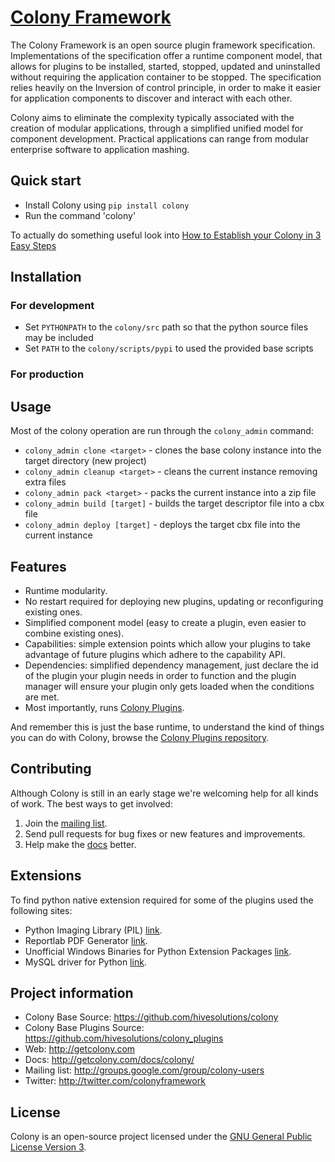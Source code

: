 # [Colony Framework](http://getcolony.com)
The Colony Framework is an open source plugin framework specification. Implementations of the specification offer a runtime component model, that allows for plugins to be installed, started, stopped, updated and uninstalled without requiring the application container to be stopped. The specification relies heavily on the Inversion of control principle, in order to make it easier for application components to discover and interact with each other.

Colony aims to eliminate the complexity typically associated with the creation of modular applications, through a simplified unified model for component development. Practical applications can range from modular enterprise software to application mashing.

## Quick start

* Install Colony using ``pip install colony``
* Run the command 'colony'

To actually do something useful look into [How to Establish your Colony in 3 Easy Steps](http://getcolony.com/docs/colony/documentation_how_to_establish_your_colony_in_3_easy_steps.html)

## Installation

### For development

* Set `PYTHONPATH` to the `colony/src` path so that the python source files may be included
* Set `PATH` to the `colony/scripts/pypi` to used the provided base scripts

### For production

## Usage

Most of the colony operation are run through the `colony_admin` command:

* `colony_admin clone <target>` - clones the base colony instance into the target directory (new project)
* `colony_admin cleanup <target>` - cleans the current instance removing extra files
* `colony_admin pack <target>` - packs the current instance into a zip file
* `colony_admin build [target]` - builds the target descriptor file into a cbx file
* `colony_admin deploy [target]` - deploys the target cbx file into the current instance

## Features

* Runtime modularity.
* No restart required for deploying new plugins, updating or reconfiguring existing ones.
* Simplified component model (easy to create a plugin, even easier to combine existing ones).
* Capabilities: simple extension points which allow your plugins to take advantage of future plugins which adhere to the capability API.
* Dependencies: simplified dependency management, just declare the id of the plugin your plugin needs in order to function and the plugin manager will ensure your plugin only gets loaded when the conditions are met.
* Most importantly, runs [Colony Plugins](https://github.com/hivesolutions/colony_plugins).

And remember this is just the base runtime, to understand the kind of things you can do with Colony, browse the [Colony Plugins repository](https://github.com/hivesolutions/colony_plugins).

## Contributing

Although Colony is still in an early stage we're welcoming help for all kinds of work.
The best ways to get involved:

1. Join the [mailing list](http://groups.google.com/group/colony-users).
2. Send pull requests for bug fixes or new features and improvements.
3. Help make the [docs](http://getcolony.com/docs/colony/) better.

## Extensions

To find python native extension required for some of the plugins used the following sites:

* Python Imaging Library (PIL) [link](http://www.pythonware.com/products/pil/).
* Reportlab PDF Generator [link](http://www.reportlab.com/).
* Unofficial Windows Binaries for Python Extension Packages [link](http://www.lfd.uci.edu/~gohlke/pythonlibs/).
* MySQL driver for Python [link](http://sourceforge.net/projects/mysql-python/).

## Project information

* Colony Base Source: https://github.com/hivesolutions/colony
* Colony Base Plugins Source: https://github.com/hivesolutions/colony_plugins
* Web: http://getcolony.com
* Docs: http://getcolony.com/docs/colony/
* Mailing list: http://groups.google.com/group/colony-users
* Twitter: http://twitter.com/colonyframework

## License

Colony is an open-source project licensed under the [GNU General Public License Version 3](http://www.gnu.org/licenses/gpl.html).
